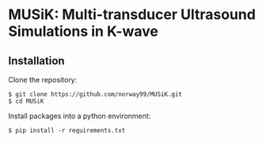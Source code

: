 # MUSiK: Multi-transducer Ultrasound Simulations in K-wave

## Installation

Clone the repository:
```shell
$ git clone https://github.com/norway99/MUSiK.git 
$ cd MUSiK
```

Install packages into a python environment:
```shell
$ pip install -r requirements.txt
```
